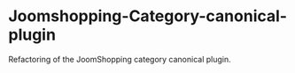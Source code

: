 # Joomshopping-Category-canonical-plugin
Refactoring of the JoomShopping category canonical plugin. 
